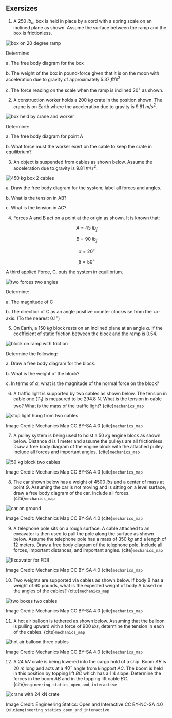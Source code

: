 ## Exersizes

1. A 250 $lb_m$ box is held in place by a cord with a spring scale on an inclined plane as shown. Assume the surface between the ramp and the box is frictionless.

![box on 20 degree ramp](images/box-on-20-degree-ramp.png)

Determine:

a. The free body diagram for the box

b. The weight of the box in pound-force given that it is on the moon with acceleration due to gravity of
approximately 5.37 $ft/s^2$

c. The force reading on the scale when the ramp is inclined $20^{\circ}$ as shown.

2. A construction worker holds a 200 $kg$ crate in the position shown. The crane is on Earth where the acceleration due to gravity is 9.81 $m/s^2$.

![box held by crane and worker](images/box-held-by-crane-and-worker.png)

Determine:

a. The free body diagram for point A

b. What force must the worker exert on the cable to keep the crate in equilibrium?

3. An object is suspended from cables as shown below. Assume the acceleration due to gravity is 9.81 $m/s^2$.

![450 kg box 2 cables](images/450kg-box-two-cables.png)

a. Draw the free body diagram for the system; label all forces and angles.

b. What is the tension in AB?

c. What is the tension in AC?

4. Forces A and B act on a point at the origin as shown. It is known that:

$$ A = 45 \ lb_f $$

$$ B = 90 \ lb_f $$

$$ \alpha = 20^{\circ}$$

$$ \beta = 50^{\circ} $$

A third applied Force, C, puts the system in equilibrium.

![two forces two angles](images/two-forces-two-angles.png)

Determine:

a. The magnitude of C

b. The direction of C as an angle positive counter clockwise from the +x-axis. (To the nearest $0.1^{\circ}$)

5. On Earth, a 150 $kg$ block rests on an inclined plane at an angle $\alpha$. If the coefficient of static friction between the block and the ramp is 0.54.

![block on ramp with friction](images/block-on-ramp-with-friction.png)

Determine the following:

a. Draw a free body diagram for the block.

b. What is the weight of the block?

c. In terms of $\alpha$, what is the magnitude of the normal force on the block?

6. A traffic light is supported by two cables as shown below. The tension in cable one ($T_1$) is measured to be 294.8 N. What is the tension in cable two? What is the mass of the traffic light? {cite}`mechanics_map`

![stop light hung from two cables](images/stop-light-two-cables.png)

Image Credit: Mechanics Map CC BY-SA 4.0 {cite}`mechanics_map`

7. A pulley system is being used to hoist a 50 $kg$ engine block as shown below. Distance $d$ is 1 meter and assume the pulleys are all frictionless. Draw a free body diagram of the engine block with the attached pulley. Include all forces and important angles. {cite}`mechanics_map`

![50 kg block two cables](images/50_kg_box_two_cables.png)

Image Credit: Mechanics Map CC BY-SA 4.0 {cite}`mechanics_map`

8. The car shown below has a weight of 4500 $lbs$ and a center of mass at point $G$. Assuming the car is not moving and is sitting on a level surface, draw a free body diagram of the car. Include all forces. {cite}`mechanics_map`

![car on ground](images/car_for_FBD.png)

Image Credit: Mechanics Map CC BY-SA 4.0 {cite}`mechanics_map`

9. A telephone pole sits on a rough surface. A cable attached to an excavator is then used to pull the pole along the surface as shown below. Assume the telephone pole has a mass of 350 $kg$ and a length of 12 meters. Draw a free body diagram of the telephone pole. Include all forces, important distances, and important angles. {cite}`mechanics_map`

![Excavator for FDB](images/excavator_for_FBD.png)

Image Credit: Mechanics Map CC BY-SA 4.0 {cite}`mechanics_map`

10. Two weights are supported via cables as shown below. If body B has a weight of 60 pounds, what is the expected weight of body A based on the angles of the cables? {cite}`mechanics_map`

![two boxes two cables](images/two_boxes_two_cables.png)

Image Credit: Mechanics Map CC BY-SA 4.0 {cite}`mechanics_map`

11. A hot air balloon is tethered as shown below. Assuming that the balloon is pulling upward with a force of 900 $lbs$, determine the tension in each of the cables. {cite}`mechanics_map`

![hot air balloon three cables](images/balloon_3D_three_cables.png)

Image Credit: Mechanics Map CC BY-SA 4.0 {cite}`mechanics_map`

12. A 24 $kN$ crate is being lowered into the cargo hold of a ship. Boom $AB$ is 20 $m$ long and acts at a $40^{\circ}$ angle from kingpost $AC$. The boom is held in this position by topping lift $BC$ which has a 1:4 slope. Determine the forces in the boom $AB$ and in the topping lift cable $BC$. {cite}`engineering_statics_open_and_interactive`

![crane with 24 kN crate](images/box_hung_from_boom.*)

Image Credit: Engineering Statics: Open and Interactive CC BY-NC-SA 4.0 {cite}`engineering_statics_open_and_interactive`

